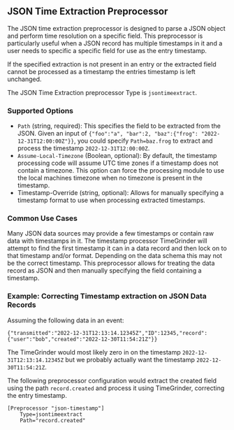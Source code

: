 ## JSON Time Extraction Preprocessor

The JSON time extraction preprocessor is designed to parse a JSON object and perform time resolution on a specific field.  This preprocessor is particularly useful when a JSON record has multiple timestamps in it and a user needs to specific a specific field for use as the entry timestamp.

If the specified extraction is not present in an entry or the extracted field cannot be processed as a timestamp the entries timestamp is left unchanged.

The JSON Time Extraction preprocessor Type is `jsontimeextract`.

### Supported Options

* `Path` (string, required): This specifies the field to be extracted from the JSON. Given an input of `{"foo":"a", "bar":2, "baz":{"frog": "2022-12-31T12:00:00Z"}}`, you could specify `Path=baz.frog` to extract and process the timestamp `2022-12-31T12:00:00Z`.
* `Assume-Local-Timezone` (Boolean, optional): By default, the timestamp processing code will assume UTC time zones if a timestamp does not contain a timezone.  This option can force the processing module to use the local machines timezone when no timezone is present in the timestamp.
* Timestamp-Override (string, optional): Allows for manually specifying a timestamp format to use when processing extracted timestamps.

### Common Use Cases

Many JSON data sources may provide a few timestamps or contain raw data with timestamps in it.  The timestamp processor TimeGrinder will attempt to find the first timestamp it can in a data record and then lock on to that timestamp and/or format.  Depending on the data schema this may not be the correct timestamp.  This preprocessor allows for treating the data record as JSON and then manually specifying the field containing a timestamp.

### Example: Correcting Timestamp extraction on JSON Data Records

Assuming the following data in an event:

```
{"transmitted":"2022-12-31T12:13:14.12345Z","ID":12345,"record":{"user":"bob","created":"2022-12-30T11:54:21Z"}}
```

The TimeGrinder would most likely zero in on the timestamp `2022-12-31T12:13:14.12345Z` but we probably actually want the timestamp `2022-12-30T11:54:21Z`.

The following preprocessor configuration would extract the created field using the path `record.created` and process it using TimeGrinder, correcting the entry timestamp.

```
[Preprocessor "json-timestamp"]
	Type=jsontimeextract
	Path="record.created"
```
